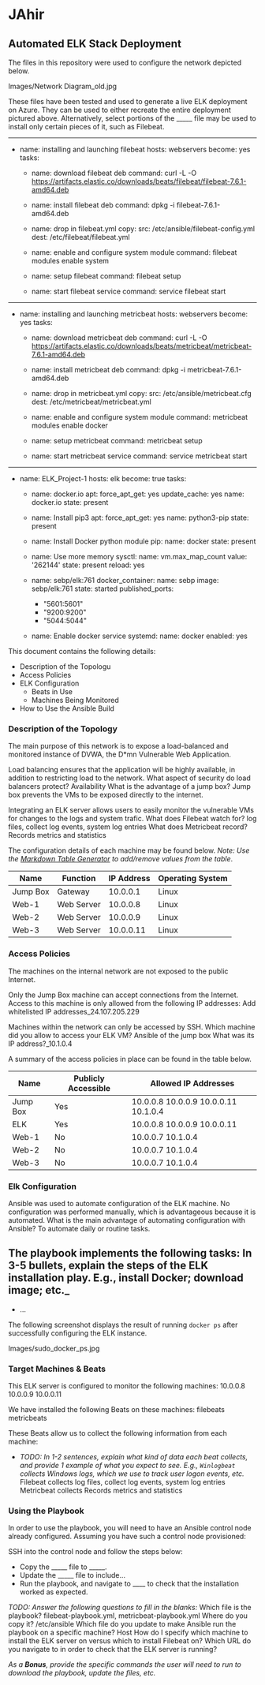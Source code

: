 # JAhir
## Automated ELK Stack Deployment

The files in this repository were used to configure the network depicted below.

Images/Network Diagram_old.jpg

These files have been tested and used to generate a live ELK deployment on Azure. They can be used to either recreate the entire deployment pictured above. Alternatively, select portions of the _____ file may be used to install only certain pieces of it, such as Filebeat.

---
- name: installing and launching filebeat
  hosts: webservers
  become: yes
  tasks:

  - name: download filebeat deb
    command: curl -L -O https://artifacts.elastic.co/downloads/beats/filebeat/filebeat-7.6.1-amd64.deb

  - name: install filebeat deb
    command: dpkg -i filebeat-7.6.1-amd64.deb

  - name: drop in filebeat.yml
    copy:
      src: /etc/ansible/filebeat-config.yml
      dest: /etc/filebeat/filebeat.yml

  - name: enable and configure system module
    command: filebeat modules enable system

  - name: setup filebeat
    command: filebeat setup

  - name: start filebeat service
    command: service filebeat start

---
- name: installing and launching metricbeat
  hosts: webservers
  become: yes
  tasks:

  - name: download metricbeat deb
    command: curl -L -O https://artifacts.elastic.co/downloads/beats/metricbeat/metricbeat-7.6.1-amd64.deb

  - name: install metricbeat deb
    command: dpkg -i metricbeat-7.6.1-amd64.deb

  - name: drop in metricbeat.yml
    copy:
      src: /etc/ansible/metricbeat.cfg
      dest: /etc/metricbeat/metricbeat.yml

  - name: enable and configure system module
    command: metricbeat modules enable docker

  - name: setup metricbeat
    command: metricbeat setup

  - name: start metricbeat service
    command: service metricbeat start

---
- name: ELK_Project-1
  hosts: elk
  become: true
  tasks:
  - name: docker.io
    apt:
      force_apt_get: yes
      update_cache: yes
      name: docker.io
      state: present

  - name: Install pip3
    apt:
      force_apt_get: yes
      name: python3-pip
      state: present

  - name: Install Docker python module
    pip:
      name: docker
      state: present

  - name: Use more memory
    sysctl:
      name: vm.max_map_count
      value: '262144'
      state: present
      reload: yes

  - name: sebp/elk:761
    docker_container:
      name: sebp
      image: sebp/elk:761
      state: started
      published_ports:
      - "5601:5601"
      - "9200:9200"
      - "5044:5044"

  - name: Enable docker service
    systemd:
      name: docker
      enabled: yes


This document contains the following details:
- Description of the Topologu
- Access Policies
- ELK Configuration
  - Beats in Use
  - Machines Being Monitored
- How to Use the Ansible Build


### Description of the Topology

The main purpose of this network is to expose a load-balanced and monitored instance of DVWA, the D*mn Vulnerable Web Application.

Load balancing ensures that the application will be highly available, in addition to restricting load to the network.
What aspect of security do load balancers protect? Availability 
What is the advantage of a jump box? Jump box prevents the VMs to be exposed directly to the internet.

Integrating an ELK server allows users to easily monitor the vulnerable VMs for changes to the logs and system trafic.
What does Filebeat watch for? log files, collect log events, system log entries
What does Metricbeat record? Records metrics and statistics

The configuration details of each machine may be found below.
_Note: Use the [Markdown Table Generator](http://www.tablesgenerator.com/markdown_tables) to add/remove values from the table_.

| Name     | Function    | IP Address | Operating System |
|----------|-------------|------------|------------------|
| Jump Box | Gateway     | 10.0.0.1   | Linux            |
| Web-1    | Web Server  | 10.0.0.8   | Linux            |
| Web-2    | Web Server  | 10.0.0.9   | Linux            |
| Web-3    | Web Server  | 10.0.0.11  | Linux            |

### Access Policies

The machines on the internal network are not exposed to the public Internet. 

Only the Jump Box machine can accept connections from the Internet. Access to this machine is only allowed from the following IP addresses:
Add whitelisted IP addresses_24.107.205.229

Machines within the network can only be accessed by SSH.
Which machine did you allow to access your ELK VM? Ansible of the jump box
What was its IP address?_10.1.0.4

A summary of the access policies in place can be found in the table below.

| Name     | Publicly Accessible | Allowed IP Addresses                    |
|----------|---------------------|-----------------------------------------|
| Jump Box | Yes                 | 10.0.0.8 10.0.0.9 10.0.0.11 10.1.0.4    |
| ELK      | Yes                 | 10.0.0.8 10.0.0.9 10.0.0.11             |
| Web-1    | No                  | 10.0.0.7 10.1.0.4                       |
| Web-2    | No                  | 10.0.0.7 10.1.0.4                       |
| Web-3    | No                  | 10.0.0.7 10.1.0.4                       |

### Elk Configuration

Ansible was used to automate configuration of the ELK machine. No configuration was performed manually, which is advantageous because it is automated. 
What is the main advantage of automating configuration with Ansible? To automate daily or routine tasks.

The playbook implements the following tasks:
In 3-5 bullets, explain the steps of the ELK installation play. E.g., install Docker; download image; etc._
- 
- ...

The following screenshot displays the result of running `docker ps` after successfully configuring the ELK instance.

Images/sudo_docker_ps.jpg

### Target Machines & Beats
This ELK server is configured to monitor the following machines:
10.0.0.8
10.0.0.9
10.0.0.11

We have installed the following Beats on these machines:
filebeats 
metricbeats

These Beats allow us to collect the following information from each machine:
- _TODO: In 1-2 sentences, explain what kind of data each beat collects, and provide 1 example of what you expect to see. E.g., `Winlogbeat` collects Windows logs, which we use to track user logon events, etc._
Filebeat collects log files, collect log events, system log entries
Metricbeat collects Records metrics and statistics

### Using the Playbook
In order to use the playbook, you will need to have an Ansible control node already configured. Assuming you have such a control node provisioned: 

SSH into the control node and follow the steps below:
- Copy the _____ file to _____.
- Update the _____ file to include...
- Run the playbook, and navigate to ____ to check that the installation worked as expected.

_TODO: Answer the following questions to fill in the blanks:_
Which file is the playbook? filebeat-playbook.yml, metricbeat-playbook.yml
Where do you copy it? /etc/ansible 
Which file do you update to make Ansible run the playbook on a specific machine? Host
How do I specify which machine to install the ELK server on versus which to install Filebeat on? 
Which URL do you navigate to in order to check that the ELK server is running?

_As a **Bonus**, provide the specific commands the user will need to run to download the playbook, update the files, etc._
